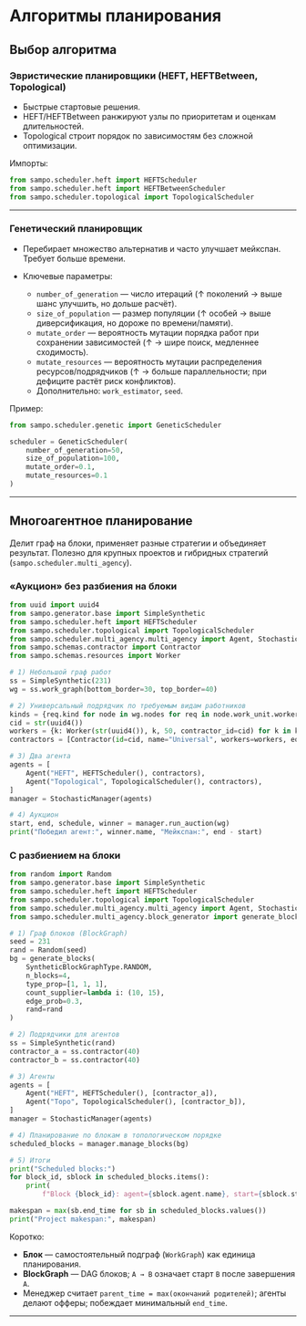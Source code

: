 # Алгоритмы планирования

## Выбор алгоритма

### Эвристические планировщики (HEFT, HEFTBetween, Topological)

* Быстрые стартовые решения.
* HEFT/HEFTBetween ранжируют узлы по приоритетам и оценкам длительностей.
* Topological строит порядок по зависимостям без сложной оптимизации.

Импорты:

```python
from sampo.scheduler.heft import HEFTScheduler
from sampo.scheduler.heft import HEFTBetweenScheduler
from sampo.scheduler.topological import TopologicalScheduler
```

---

### Генетический планировщик

* Перебирает множество альтернатив и часто улучшает мейкспан. Требует больше времени.
* Ключевые параметры:

    * `number_of_generation` — число итераций (↑ поколений → выше шанс улучшить, но дольше расчёт).
    * `size_of_population` — размер популяции (↑ особей → выше диверсификация, но дороже по времени/памяти).
    * `mutate_order` — вероятность мутации порядка работ при сохранении зависимостей (↑ → шире поиск, медленнее
      сходимость).
    * `mutate_resources` — вероятность мутации распределения ресурсов/подрядчиков (↑ → больше параллельности; при
      дефиците растёт риск конфликтов).
    * Дополнительно: `work_estimator`, `seed`.

Пример:

```python
from sampo.scheduler.genetic import GeneticScheduler

scheduler = GeneticScheduler(
    number_of_generation=50,
    size_of_population=100,
    mutate_order=0.1,
    mutate_resources=0.1
)
```

---

## Многоагентное планирование

Делит граф на блоки, применяет разные стратегии и объединяет результат. Полезно для крупных проектов и гибридных
стратегий (`sampo.scheduler.multi_agency`).

### «Аукцион» без разбиения на блоки

```python
from uuid import uuid4
from sampo.generator.base import SimpleSynthetic
from sampo.scheduler.heft import HEFTScheduler
from sampo.scheduler.topological import TopologicalScheduler
from sampo.scheduler.multi_agency.multi_agency import Agent, StochasticManager
from sampo.schemas.contractor import Contractor
from sampo.schemas.resources import Worker

# 1) Небольшой граф работ
ss = SimpleSynthetic(231)
wg = ss.work_graph(bottom_border=30, top_border=40)

# 2) Универсальный подрядчик по требуемым видам работников
kinds = {req.kind for node in wg.nodes for req in node.work_unit.worker_reqs}
cid = str(uuid4())
workers = {k: Worker(str(uuid4()), k, 50, contractor_id=cid) for k in kinds}
contractors = [Contractor(id=cid, name="Universal", workers=workers, equipments={})]

# 3) Два агента
agents = [
    Agent("HEFT", HEFTScheduler(), contractors),
    Agent("Topological", TopologicalScheduler(), contractors),
]
manager = StochasticManager(agents)

# 4) Аукцион
start, end, schedule, winner = manager.run_auction(wg)
print("Победил агент:", winner.name, "Мейкспан:", end - start)
```

### С разбиением на блоки

```python
from random import Random
from sampo.generator.base import SimpleSynthetic
from sampo.scheduler.heft import HEFTScheduler
from sampo.scheduler.topological import TopologicalScheduler
from sampo.scheduler.multi_agency.multi_agency import Agent, StochasticManager
from sampo.scheduler.multi_agency.block_generator import generate_blocks, SyntheticBlockGraphType

# 1) Граф блоков (BlockGraph)
seed = 231
rand = Random(seed)
bg = generate_blocks(
    SyntheticBlockGraphType.RANDOM,
    n_blocks=4,
    type_prop=[1, 1, 1],
    count_supplier=lambda i: (10, 15),
    edge_prob=0.3,
    rand=rand
)

# 2) Подрядчики для агентов
ss = SimpleSynthetic(rand)
contractor_a = ss.contractor(40)
contractor_b = ss.contractor(40)

# 3) Агенты
agents = [
    Agent("HEFT", HEFTScheduler(), [contractor_a]),
    Agent("Topo", TopologicalScheduler(), [contractor_b]),
]
manager = StochasticManager(agents)

# 4) Планирование по блокам в топологическом порядке
scheduled_blocks = manager.manage_blocks(bg)

# 5) Итоги
print("Scheduled blocks:")
for block_id, sblock in scheduled_blocks.items():
    print(
        f"Block {block_id}: agent={sblock.agent.name}, start={sblock.start_time}, end={sblock.end_time}, duration={sblock.duration}")

makespan = max(sb.end_time for sb in scheduled_blocks.values())
print("Project makespan:", makespan)
```

Коротко:

* **Блок** — самостоятельный подграф (`WorkGraph`) как единица планирования.
* **BlockGraph** — DAG блоков; `A → B` означает старт `B` после завершения `A`.
* Менеджер считает `parent_time = max(окончаний родителей)`; агенты делают офферы; побеждает минимальный `end_time`.

---